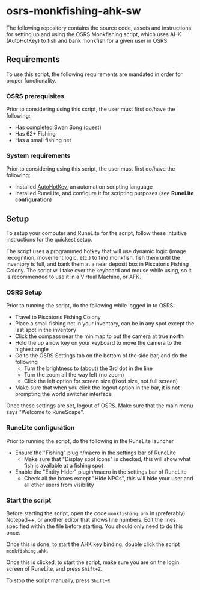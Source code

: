 # osrs-monkfishing-ahk-sw
The following repository contains the source code, assets and instructions for setting up and using the OSRS Monkfishing script, 
which uses AHK (AutoHotKey) to fish and bank monkfish for a given user in OSRS.

## Requirements
To use this script, the following requirements are mandated in order for proper functionality.

### OSRS prerequisites
Prior to considering using this script, the user must first do/have the following:

* Has completed Swan Song (quest)
* Has 62+ Fishing
* Has a small fishing net

### System requirements
Prior to considering using this script, the user must first do/have the following:

* Installed [AutoHotKey](https://www.autohotkey.com/), an automation scripting language
* Installed RuneLite, and configure it for scripting purposes (see **RuneLite configuration**)

## Setup
To setup your computer and RuneLite for the script, follow these intuitive instructions for the quickest setup.

The script uses a programmed hotkey that will use dynamic logic (image recognition, movement logic, etc.) to find monkfish, 
fish them until the inventory is full, and bank them at a near deposit box in Piscatoris Fishing Colony.  The script will take over the 
keyboard and mouse while using, so it is recommended to use it in a Virtual Machine, or AFK.

### OSRS Setup
Prior to running the script, do the following while logged in to OSRS:

* Travel to Piscatoris Fishing Colony
* Place a small fishing net in your inventory, can be in any spot except the last spot in the inventory
* Click the compass near the minimap to put the camera at true **north**
* Hold the up arrow key on your keyboard to move the camera to the highest angle
* Go to the OSRS Settings tab on the bottom of the side bar, and do the following
	* Turn the brightness to (about) the 3rd dot in the line
	* Turn the zoom all the way left (no zoom)
	* Click the left option for screen size (fixed size, not full screen)
* Make sure that when you click the logout option in the bar, it is not prompting the world switcher interface

Once these settings are set, logout of OSRS.  Make sure that the main menu says "Welcome to RuneScape".

### RuneLite configuration
Prior to running the script, do the following in the RuneLite launcher

* Ensure the "Fishing" plugin/macro in the settings bar of RuneLite
	* Make sure that "Display spot icons" is checked, this will show what fish is available at a fishing spot
* Enable the "Entity Hider" plugin/macro in the settings bar of RuneLite
	* Check all the boxes except "Hide NPCs", this will hide your user and all other users from visibility

### Start the script
Before starting the script, open the code `monkfishing.ahk` in (preferably) Notepad++, or another editor that shows line numbers.  Edit
the lines specified within the file before starting.  You should only need to do this once.

Once this is done, to start the AHK key binding, double click the script `monkfishing.ahk`.

Once this is clicked, to start the script, make sure you are on the login screen of RuneLite, and press `Shift+Z`.

To stop the script manually, press `Shift+R`
